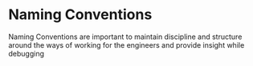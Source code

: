 # Naming Conventions

Naming Conventions are important to maintain discipline and structure around the ways of working for the engineers and provide insight while debugging